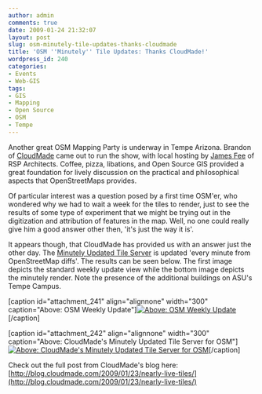 ```yaml
---
author: admin
comments: true
date: 2009-01-24 21:32:07
layout: post
slug: osm-minutely-tile-updates-thanks-cloudmade
title: 'OSM ''Minutely'' Tile Updates: Thanks CloudMade!'
wordpress_id: 240
categories:
- Events
- Web-GIS
tags:
- GIS
- Mapping
- Open Source
- OSM
- Tempe
---
```


Another great OSM Mapping Party is underway in Tempe Arizona. Brandon of [CloudMade](http://www.cloudmade.com/) came out to run the show, with local hosting by [James Fee](http://www.spatiallyadjusted.com/) of RSP Architects. Coffee, pizza, libations, and Open Source GIS provided a great foundation for lively discussion on the practical and philosophical aspects that OpenStreetMaps provides.

Of particular interest was a question posed by a first time OSM'er, who wondered why we had to wait a week for the tiles to render, just to see the results of some type of experiment that we might be trying out in the digitization and attribution of features in the map. Well, no one could really give him a good answer other then, 'it's just the way it is'.

It appears though, that CloudMade has provided us with an answer just the other day. The [Minutely Updated Tile Server](http://matt.sandbox.cloudmade.com/) is updated 'every minute from OpenStreetMap diffs'. The results can be seen below. The first image depicts the standard weekly update view while the bottom image depicts the minutely render. Note the presence of the additional buildings on ASU's Tempe Campus.

[caption id="attachment_241" align="alignnone" width="300" caption="Above: OSM Weekly Update"][![Above: OSM Weekly Update](http://www.mkgeomatics.com/wordpress/wp-content/uploads/2009/01/weekly-300x242.jpg)](http://www.mkgeomatics.com/wordpress/wp-content/uploads/2009/01/weekly.jpeg)[/caption]

[caption id="attachment_242" align="alignnone" width="300" caption="Above: CloudMade's Minutely Updated Tile Server for OSM"][![Above: CloudMade's Minutely Updated Tile Server for OSM](http://www.mkgeomatics.com/wordpress/wp-content/uploads/2009/01/minutely-300x240.jpg)](http://www.mkgeomatics.com/wordpress/wp-content/uploads/2009/01/minutely.jpeg)[/caption]

Check out the full post from CloudMade's blog here: [http://blog.cloudmade.com/2009/01/23/nearly-live-tiles/](http://blog.cloudmade.com/2009/01/23/nearly-live-tiles/)
